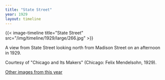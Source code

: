```yaml
---
title: "State Street"
year: 1929
layout: timeline
---
```


{{< image-timeline title="State Street" src="/img/timeline/1929/large/266.jpg" >}}


A view from State Street looking north from Madison Street on an afternoon in 1929. 

Courtesy of "Chicago and Its Makers" (Chicago: Felix Mendelsohn, 1929).

[Other images from this year](/historical/timeline/1929)